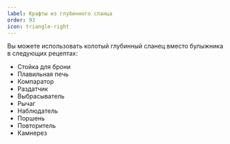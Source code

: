 ```yaml
---
label: Крафты из глубинного сланца
order: 93
icon: triangle-right
---
```


Вы можете использовать колотый глубинный сланец вместо булыжника в следующих рецептах:
- Стойка для брони
- Плавильная печь
- Компаратор
- Раздатчик
- Выбрасыватель
- Рычаг
- Наблюдатель
- Поршень
- Повторитель
- Камнерез
